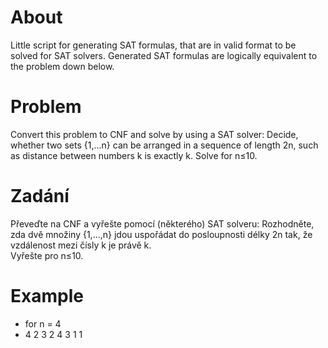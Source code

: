 # About
Little script for generating SAT formulas, that are in valid format to be solved for SAT solvers. Generated SAT formulas are logically equivalent to the problem down below.

# Problem
Convert this problem to CNF and solve by using a SAT solver: Decide, whether two sets {1,...n} can be arranged in a sequence of length 2n, such as distance between numbers k is exactly k.
Solve for n≤10.

# Zadání
Převeďte na CNF a vyřešte pomocí (některého) SAT solveru:  Rozhodněte, zda dvě množiny {1,...,n} jdou uspořádat do posloupnosti délky 2n tak, že vzdálenost mezi čísly k je právě k.  
Vyřešte pro n≤10.

# Example
* for n = 4
* 4 2 3 2 4 3 1 1
